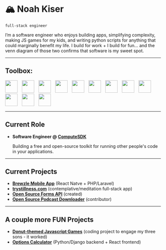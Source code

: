 # 🏔️ Noah Kiser
`full-stack engineer`

I’m a software engineer who enjoys building apps, simplifying complexity, making JS games for my kids, and writing python scripts for anything that could marginally benefit my life. I build for work + I build for fun... and the venn diagram of those two confirms that software is my sweet spot.  

---

## Toolbox:

<img src="https://api.iconify.design/cib:react.svg?color=%23888888" width="40" height="40">&emsp;<img src="https://api.iconify.design/teenyicons:typescript-outline.svg?color=%23888888" width="40" height="40">&emsp;<img src="https://api.iconify.design/tdesign:html5-filled.svg?color=%23888888" width="40" height="40">&emsp;<img src="https://api.iconify.design/tdesign:css3.svg?color=%23888888" width="40" height="40">&emsp;<img src="https://api.iconify.design/teenyicons:javascript-solid.svg?color=%23888888" width="40" height="40">&emsp;<img src="https://api.iconify.design/ri:tailwind-css-fill.svg?color=%23888888" width="40" height="40">&emsp;<img src="https://api.iconify.design/akar-icons:python-fill.svg?color=%23888888" width="40" height="40">&emsp;<img src="https://api.iconify.design/ri:php-fill.svg?color=%23888888" width="40" height="40">&emsp;<img src="https://api.iconify.design/meteor-icons:laravel.svg?color=%23888888" width="40" height="40">&emsp;<img src="https://api.iconify.design/fa7-brands:golang.svg?color=%23888888" width="40" height="40">&emsp;<img src="https://api.iconify.design/mdi:git.svg?color=%23888888" width="40" height="40">&emsp;<img src="https://api.iconify.design/fa7-brands:docker.svg?color=%23888888" width="40" height="40">

---

## Current Role
- **Software Engineer @ [ComputeSDK](https://www.computesdk.com/)**

  Building a free and open-source toolkit for running other people's code in your applications.  

---

## Current Projects
- **[Brewzle Mobile App](https://brewzle.com/)** (React Natve + PHP/Laravel)
- **[trystillness.com](https://trystillness.com/)** (contemplative/meditation full-stack app)
- **[Open Source Forms API](https://github.com/kisernl/oss-forms-api)** (created)
- **[Open Source Podcast Downloader](https://github.com/kisernl/podcast-downloader)** (contributor)

---
## A couple more FUN Projects
- **[Donut-themed Javascript Games](https://donut-games.vercel.app/)** (coding project to engage my three sons - it worked)
- **[Options Calculator](https://github.com/kisernl/options_calculator)** (Python/Django backend + React frontend)
